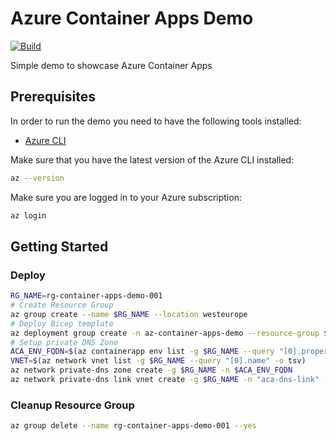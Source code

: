 # Azure Container Apps Demo

[![Build](https://github.com/timoknapp/az-container-apps-demo/actions/workflows/main.yml/badge.svg?branch=master)](https://github.com/timoknapp/az-container-apps-demo/actions/workflows/main.yml)

Simple demo to showcase Azure Container Apps

## Prerequisites

In order to run the demo you need to have the following tools installed:

* [Azure CLI](https://learn.microsoft.com/en-us/cli/azure/install-azure-cli)

Make sure that you have the latest version of the Azure CLI installed:

```bash
az --version
```

Make sure you are logged in to your Azure subscription:

```bash
az login
```

## Getting Started

### Deploy

```bash
RG_NAME=rg-container-apps-demo-001
# Create Resource Group
az group create --name $RG_NAME --location westeurope
# Deploy Bicep template
az deployment group create -n az-container-apps-demo --resource-group $RG_NAME --template-file main.bicep
# Setup private DNS Zone
ACA_ENV_FQDN=$(az containerapp env list -g $RG_NAME --query "[0].properties.defaultDomain" -o tsv)
VNET=$(az network vnet list -g $RG_NAME --query "[0].name" -o tsv)
az network private-dns zone create -g $RG_NAME -n $ACA_ENV_FQDN
az network private-dns link vnet create -g $RG_NAME -n "aca-dns-link" -z $ACA_ENV_FQDN -v $VNET -e true
```

### Cleanup Resource Group

```bash
az group delete --name rg-container-apps-demo-001 --yes
```
